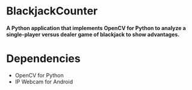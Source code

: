 # BlackjackCounter

#### A Python application that implements OpenCV for Python to analyze a single-player versus dealer game of blackjack to show advantages.

# Dependencies

  * OpenCV for Python
  * IP Webcam for Android